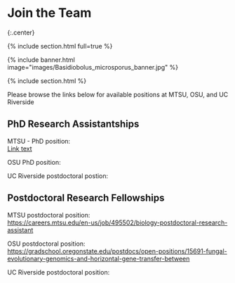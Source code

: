 # **Join the Team**

{:.center}

{% include section.html full=true %}

{% include banner.html image="images/Basidiobolus_microsporus_banner.jpg" %}

{% include section.html %}

Please browse the links below for available positions at MTSU, OSU, and UC Riverside

## **PhD Research Assistantships**

MTSU - PhD position:
<br>
[Link text](https://msastudents.org/students-and-post-doc/grad-school-opportunities/)

OSU PhD position:
<br>

UC Riverside postdoctoral postion:
<br>

## **Postdoctoral Research Fellowships**

MTSU postdoctoral position:
<br>
https://careers.mtsu.edu/en-us/job/495502/biology-postdoctoral-research-assistant

OSU postdoctoral position:
<br>
https://gradschool.oregonstate.edu/postdocs/open-positions/15691-fungal-evolutionary-genomics-and-horizontal-gene-transfer-between

UC Riverside postdoctoral position:
<br>
